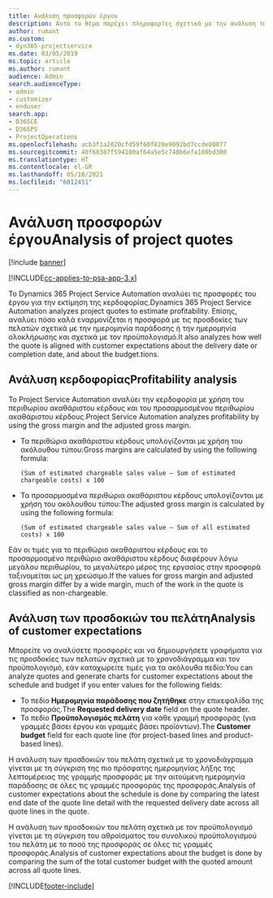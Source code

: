 ```yaml
---
title: Ανάλυση προσφορών έργου
description: Αυτό το θέμα παρέχει πληροφορίες σχετικά με την ανάλυση των προσφορών έργου.
author: rumant
ms.custom:
- dyn365-projectservice
ms.date: 03/05/2019
ms.topic: article
ms.author: rumant
audience: Admin
search.audienceType:
- admin
- customizer
- enduser
search.app:
- D365CE
- D365PS
- ProjectOperations
ms.openlocfilehash: acb3f1a2020cfd59f60f828e9092bd7ccde00077
ms.sourcegitcommit: 40f68387f594180af64a5e5c748b6efa188bd300
ms.translationtype: HT
ms.contentlocale: el-GR
ms.lasthandoff: 05/10/2021
ms.locfileid: "6012451"
---
```

# <a name="analysis-of-project-quotes"></a><span data-ttu-id="2d0b4-103">Ανάλυση προσφορών έργου</span><span class="sxs-lookup"><span data-stu-id="2d0b4-103">Analysis of project quotes</span></span>

[!include [banner](../includes/psa-now-project-operations.md)]

[!INCLUDE[cc-applies-to-psa-app-3.x](../includes/cc-applies-to-psa-app-3x.md)]

<span data-ttu-id="2d0b4-104">Το Dynamics 365 Project Service Automation αναλύει τις προσφορές του έργου για την εκτίμηση της κερδοφορίας.</span><span class="sxs-lookup"><span data-stu-id="2d0b4-104">Dynamics 365 Project Service Automation analyzes project quotes to estimate profitability.</span></span> <span data-ttu-id="2d0b4-105">Επίσης, αναλύει πόσο καλά εναρμονίζεται η προσφορά με τις προσδοκίες των πελατών σχετικά με την ημερομηνία παράδοσης ή την ημερομηνία ολοκλήρωσης και σχετικά με τον προϋπολογισμό.</span><span class="sxs-lookup"><span data-stu-id="2d0b4-105">It also analyzes how well the quote is aligned with customer expectations about the delivery date or completion date, and about the budget.tions.</span></span>

## <a name="profitability-analysis"></a><span data-ttu-id="2d0b4-106">Ανάλυση κερδοφορίας</span><span class="sxs-lookup"><span data-stu-id="2d0b4-106">Profitability analysis</span></span>

<span data-ttu-id="2d0b4-107">Το Project Service Automation αναλύει την κερδοφορία με χρήση του περιθωρίου ακαθάριστου κέρδους και του προσαρμοσμένου περιθωρίου ακαθάριστου κέρδους.</span><span class="sxs-lookup"><span data-stu-id="2d0b4-107">Project Service Automation analyzes profitability by using the gross margin and the adjusted gross margin.</span></span>

- <span data-ttu-id="2d0b4-108">Τα περιθώρια ακαθάριστου κέρδους υπολογίζονται με χρήση του ακόλουθου τύπου:</span><span class="sxs-lookup"><span data-stu-id="2d0b4-108">Gross margins are calculated by using the following formula:</span></span>

  `
    (Sum of estimated chargeable sales value – Sum of estimated chargeable costs) x 100
  `
- <span data-ttu-id="2d0b4-109">Τα προσαρμοσμένα περιθώρια ακαθάριστου κέρδους υπολογίζονται με χρήση του ακόλουθου τύπου:</span><span class="sxs-lookup"><span data-stu-id="2d0b4-109">The adjusted gross margin is calculated by using the following formula:</span></span>

  `
    (Sum of estimated chargeable sales value – Sum of all estimated costs) x 100
  `

<span data-ttu-id="2d0b4-110">Εάν οι τιμές για το περιθώριο ακαθάριστου κέρδους και το προσαρμοσμένο περιθώριο ακαθάριστου κέρδους διαφέρουν λόγω μεγάλου περιθωρίου, το μεγαλύτερο μέρος της εργασίας στην προσφορά ταξινομείται ως μη χρεώσιμο.</span><span class="sxs-lookup"><span data-stu-id="2d0b4-110">If the values for gross margin and adjusted gross margin differ by a wide margin, much of the work in the quote is classified as non-chargeable.</span></span>

## <a name="analysis-of-customer-expectations"></a><span data-ttu-id="2d0b4-111">Ανάλυση των προσδοκιών του πελάτη</span><span class="sxs-lookup"><span data-stu-id="2d0b4-111">Analysis of customer expectations</span></span>

<span data-ttu-id="2d0b4-112">Μπορείτε να αναλύσετε προσφορές και να δημιουργήσετε γραφήματα για τις προσδοκίες των πελατών σχετικά με το χρονοδιάγραμμα και τον προϋπολογισμό, εάν καταχωρείτε τιμές για τα ακόλουθα πεδία:</span><span class="sxs-lookup"><span data-stu-id="2d0b4-112">You can analyze quotes and generate charts for customer expectations about the schedule and budget if you enter values for the following fields:</span></span>

- <span data-ttu-id="2d0b4-113">Το πεδίο **Ημερομηνία παράδοσης που ζητήθηκε** στην επικεφαλίδα της προσφοράς.</span><span class="sxs-lookup"><span data-stu-id="2d0b4-113">The **Requested delivery date** field on the quote header.</span></span>
- <span data-ttu-id="2d0b4-114">Το πεδίο **Προϋπολογισμός πελάτη** για κάθε γραμμή προσφοράς (για γραμμές βάσει έργου και γραμμές βάσει προϊόντων).</span><span class="sxs-lookup"><span data-stu-id="2d0b4-114">The **Customer budget** field for each quote line (for project-based lines and product-based lines).</span></span>

<span data-ttu-id="2d0b4-115">Η ανάλυση των προσδοκιών του πελάτη σχετικά με το χρονοδιάγραμμα γίνεται με τη σύγκριση της πιο πρόσφατης ημερομηνίας λήξης της λεπτομέρειας της γραμμής προσφοράς με την αιτούμενη ημερομηνία παράδοσης σε όλες τις γραμμές προσφοράς της προσφοράς.</span><span class="sxs-lookup"><span data-stu-id="2d0b4-115">Analysis of customer expectations about the schedule is done by comparing the latest end date of the quote line detail with the requested delivery date across all quote lines in the quote.</span></span>

<span data-ttu-id="2d0b4-116">Η ανάλυση των προσδοκιών του πελάτη σχετικά με τον προϋπολογισμό γίνεται με τη σύγκριση του αθροίσματος του συνολικού προϋπολογισμού του πελάτη με το ποσό της προσφοράς σε όλες τις γραμμές προσφοράς.</span><span class="sxs-lookup"><span data-stu-id="2d0b4-116">Analysis of customer expectations about the budget is done by comparing the sum of the total customer budget with the quoted amount across all quote lines.</span></span>


[!INCLUDE[footer-include](../includes/footer-banner.md)]